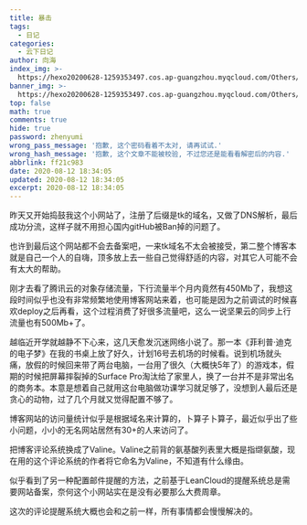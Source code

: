 ```yaml
---
title: 暴击
tags:
  - 日记
categories:
  - 云下日记
author: 向海
index_img: >-
  https://hexo20200628-1259353497.cos.ap-guangzhou.myqcloud.com/Others/Fluid/new%20post/new_post1.jpg
banner_img: >-
  https://hexo20200628-1259353497.cos.ap-guangzhou.myqcloud.com/Others/Fluid/post/post2.jpg
top: false
math: true
comments: true
hide: true
password: zhenyumi
wrong_pass_message: '抱歉, 这个密码看着不太对, 请再试试.'
wrong_hash_message: '抱歉, 这个文章不能被校验, 不过您还是能看看解密后的内容.'
abbrlink: ff21c983
date: 2020-08-12 18:34:05
updated: 2020-08-12 18:34:05
excerpt: 2020-08-12 18:34:05
---
```


昨天又开始捣鼓我这个小网站了，注册了后缀是tk的域名，又做了DNS解析，最后成功分流，这样子就不用担心国内gitHub被Ban掉的问题了。

也许到最后这个网站都不会去备案吧，一来tk域名不太会被接受，第二整个博客本就是自己一个人的自嗨，顶多放上去一些自己觉得舒适的内容，对其它人可能不会有太大的帮助。

刚才去看了腾讯云的对象存储流量，下行流量半个月内竟然有450Mb了，我想这段时间似乎也没有非常频繁地使用博客网站来着，也可能是因为之前调试的时候喜欢deploy之后再看，这个过程消费了好很多流量吧，这么一说坚果云的同步上行流量也有500Mb+了。

越临近开学就越静不下心来，这几天愈发沉迷网络小说了。那一本《菲利普·迪克的电子梦》在我的书桌上放了好久，计划16号去机场的时候看。说到机场就头痛，放假的时候回来带了两台电脑，一台用了很久（大概快5年了）的游戏本，假期的时候把屏幕摔裂掉的Surface Pro淘汰给了家里人，换了一台并不是非常出名的商务本。本意是想着自己就用这台电脑做功课学习就足够了，没想到人最后还是贪心的动物，过了几个月就又觉得配置不够了。

博客网站的访问量统计似乎是根据域名来计算的，卜算子卜算子，最近似乎出了些小问题，小小的无名网站居然有30+的人来访问了。

把博客评论系统换成了Valine。Valine之前背的氨基酸列表里大概是指缬氨酸，现在用的这个评论系统的作者将它命名为Valine，不知道有什么缘由。

似乎看到了另一种配置邮件提醒的方法，之前基于LeanCloud的提醒系统总是需要网站备案，奈何这个小网站实在是没有必要那么大费周章。

这次的评论提醒系统大概也会和之前一样，所有事情都会慢慢解决的。